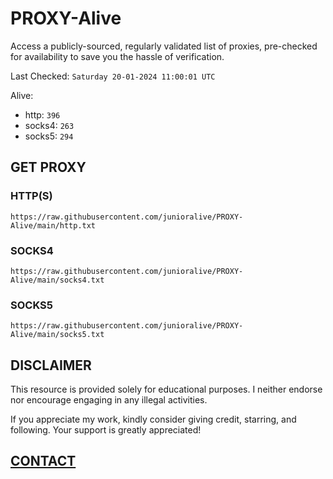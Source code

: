 # PROXY-Alive

Access a publicly-sourced, regularly validated list of proxies, pre-checked for availability to save you the hassle of verification.

Last Checked: `Saturday 20-01-2024 11:00:01 UTC`

Alive:
- http: `396`
- socks4: `263`
- socks5: `294`

## GET PROXY

### HTTP(S)

```https://raw.githubusercontent.com/junioralive/PROXY-Alive/main/http.txt```

### SOCKS4

```https://raw.githubusercontent.com/junioralive/PROXY-Alive/main/socks4.txt```

### SOCKS5

```https://raw.githubusercontent.com/junioralive/PROXY-Alive/main/socks5.txt```

## DISCLAIMER

This resource is provided solely for educational purposes. I neither endorse nor encourage engaging in any illegal activities.

If you appreciate my work, kindly consider giving credit, starring, and following. Your support is greatly appreciated! 

## [CONTACT](https://t.me/TheJuniorAlive)
